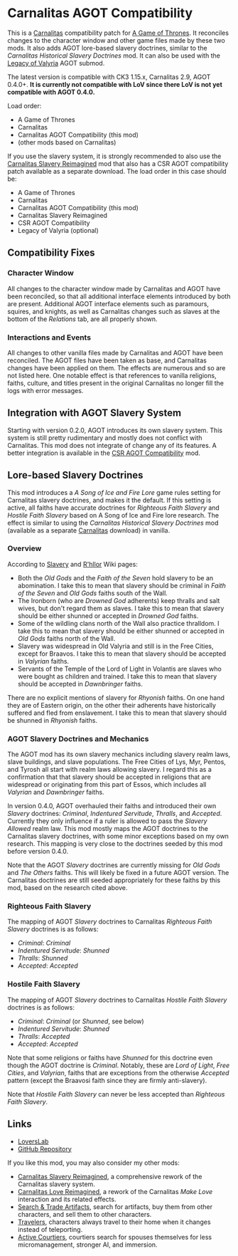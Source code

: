 # Carnalitas AGOT Compatibility

This is a [Carnalitas](https://www.loverslab.com/files/file/14207-carnalitas-unified-sex-mod-framework-for-ck3/) compatibility patch for [A Game of Thrones](https://steamcommunity.com/sharedfiles/filedetails/?id=2962333032). It reconciles changes to the character window and other game files made by these two mods. It also adds AGOT lore-based slavery doctrines, similar to the *Carnalitas Historical Slavery Doctrines* mod. It can also be used with the [Legacy of Valyria](https://steamcommunity.com/sharedfiles/filedetails/?id=3403938445) AGOT submod.

The latest version is compatible with CK3 1.15.x, Carnalitas 2.9, AGOT 0.4.0+. **It is currently not compatible with LoV since there LoV is not yet compatible with AGOT 0.4.0.**

Load order:

* A Game of Thrones
* Carnalitas
* Carnalitas AGOT Compatibility (this mod)
* (other mods based on Carnalitas)

If you use the slavery system, it is strongly recommended to also use the [Carnalitas Slavery Reimagined](https://www.loverslab.com/files/file/25565-carnalitas-slavery-reimagined/) mod that also has a CSR AGOT compatibility patch available as a separate download. The load order in this case should be:

* A Game of Thrones
* Carnalitas
* Carnalitas AGOT Compatibility (this mod)
* Carnalitas Slavery Reimagined
* CSR AGOT Compatibility
* Legacy of Valyria (optional)

## Compatibility Fixes

### Character Window

All changes to the character window made by Carnalitas and AGOT have been reconciled, so that all additional interface elements introduced by both are present. Additional AGOT interface elements such as paramours, squires, and knights, as well as Carnalitas changes such as slaves at the bottom of the *Relations* tab, are all properly shown.

### Interactions and Events

All changes to other vanilla files made by Carnalitas and AGOT have been reconciled. The AGOT files have been taken as base, and Carnalitas changes have been applied on them. The effects are numerous and so are not listed here. One notable effect is that references to vanilla religions, faiths, culture, and titles present in the original Carnalitas no longer fill the logs with error messages.

## Integration with AGOT Slavery System

Starting with version 0.2.0, AGOT introduces its own slavery system. This system is still pretty rudimentary and mostly does not conflict with Carnalitas. This mod does not integrate of change any of its features. A better integration is available in the [CSR AGOT Compatibility](https://www.loverslab.com/files/file/25565-carnalitas-slavery-reimagined/) mod.

## Lore-based Slavery Doctrines

This mod introduces a *A Song of Ice and Fire Lore* game rules setting for Carnalitas slavery doctrines, and makes it the default. If this setting is active, all faiths have accurate doctrines for *Righteous Faith Slavery* and *Hostile Faith Slavery* based on A Song of Ice and Fire lore research. The effect is similar to using the *Carnalitas Historical Slavery Doctrines* mod (available as a separate [Carnalitas](https://www.loverslab.com/files/file/14207-carnalitas-unified-sex-mod-framework-for-ck3/) download) in vanilla.

### Overview

According to [Slavery](https://awoiaf.westeros.org/index.php/Slavery) and [R'hllor](https://awoiaf.westeros.org/index.php/R%27hllor) Wiki pages:

* Both the *Old Gods* and the *Faith of the Seven* hold slavery to be an abomination. I take this to mean that slavery should be criminal in *Faith of the Seven* and *Old Gods* faiths south of the Wall.
* The Ironborn (who are *Drowned God* adherents) keep thralls and salt wives, but don't regard them as slaves. I take this to mean that slavery should be either shunned or accepted in *Drowned God* faiths.
* Some of the wildling clans north of the Wall also practice thralldom. I take this to mean that slavery should be either shunned or accepted in *Old Gods* faiths north of the Wall.
* Slavery was widespread in Old Valyria and still is in the Free Cities, except for Braavos. I take this to mean that slavery should be accepted in *Valyrian* faiths.
* Servants of the Temple of the Lord of Light in Volantis are slaves who were bought as children and trained. I take this to mean that slavery should be accepted in *Dawnbringer* faiths.

There are no explicit mentions of slavery for *Rhyonish* faiths. On one hand they are of Eastern origin, on the other their adherents have historically suffered and fled from enslavement. I take this to mean that slavery should be shunned in *Rhyonish* faiths.

### AGOT Slavery Doctrines and Mechanics

The AGOT mod has its own slavery mechanics including slavery realm laws, slave buildings, and slave populations. The Free Cities of Lys, Myr, Pentos, and Tyrosh all start with realm laws allowing slavery. I regard this as a confirmation that that slavery should be accepted in religions that are widespread or originating from this part of Essos, which includes all *Valyrian* and *Dawnbringer* faiths.

In version 0.4.0, AGOT overhauled their faiths and introduced their own *Slavery* doctrines: *Criminal*, *Indentured Servitude*, *Thralls*, and *Accepted*. Currently they only influence if a ruler is allowed to pass the *Slavery Allowed* realm law.  This mod mostly maps the AGOT doctrines to the Carnalitas slavery doctrines, with some minor exceptions based on my own research. This mapping is very close to the doctrines seeded by this mod before version 0.4.0.

Note that the AGOT *Slavery* doctrines are currently missing for *Old Gods* and *The Others* faiths. This will likely be fixed in a future AGOT version. The Carnalitas doctrines are still seeded appropriately for these faiths by this mod, based on the research cited above.

### Righteous Faith Slavery

The mapping of AGOT *Slavery* doctrines to Carnalitas *Righteous Faith Slavery* doctrines is as follows:

* *Criminal*: *Criminal*
* *Indentured Servitude*: *Shunned*
* *Thralls*: *Shunned*
* *Accepted*: *Accepted*

### Hostile Faith Slavery

The mapping of AGOT *Slavery* doctrines to Carnalitas *Hostile Faith Slavery* doctrines is as follows:

* *Criminal*: *Criminal* (or *Shunned*, see below)
* *Indentured Servitude*: *Shunned*
* *Thralls*: *Accepted*
* *Accepted*: *Accepted*

Note that some religions or faiths have *Shunned* for this doctrine even though the AGOT doctrine is *Criminal*. Notably, these are *Lord of Light*, *Free Cities*, and *Valyrian*, faiths that are exceptions from the otherwise *Accepted* pattern (except the Braavosi faith since they are firmly anti-slavery).

Note that *Hostile Faith Slavery* can never be less accepted than *Righteous Faith Slavery*.

## Links

* [LoversLab](https://www.loverslab.com/files/file/32307-carnalitas-agot-compatibility/)
* [GitHub Repository](https://github.com/pharaox/carnalitas_agot)

If you like this mod, you may also consider my other mods:

* [Carnalitas Slavery Reimagined](https://www.loverslab.com/files/file/25565-carnalitas-slavery-reimagined/), a comprehensive rework of the Carnalitas slavery system.
* [Carnalitas Love Reimagined](https://www.loverslab.com/files/file/29200-carnalitas-love-reimagined/), a rework of the Carnalitas *Make Love* interaction and its related effects.
* [Search & Trade Artifacts](https://steamcommunity.com/sharedfiles/filedetails/?id=2962238514), search for artifacts, buy them from other characters, and sell them to other characters.
* [Travelers](https://steamcommunity.com/sharedfiles/filedetails/?id=3082182371), characters always travel to their home when it changes instead of teleporting.
* [Active Courtiers](https://steamcommunity.com/sharedfiles/filedetails/?id=3157170996), courtiers search for spouses themselves for less micromanagement, stronger AI, and immersion.
